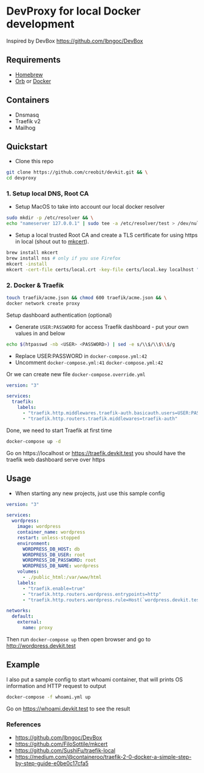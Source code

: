 # DevProxy for local Docker development

Inspired by DevBox https://github.com/lbngoc/DevBox

## Requirements

- [Homebrew](https://brew.sh/)
- [Orb](https://orbstack.dev/) or [Docker](https://docs.docker.com/docker-for-mac/install/)

## Containers

- Dnsmasq
- Traefik v2
- Mailhog

## Quickstart

- Clone this repo

```sh
git clone https://github.com/creobit/devkit.git && \
cd devproxy
```

### 1. Setup local DNS, Root CA

- Setup MacOS to take into account our local docker resolver

```sh
sudo mkdir -p /etc/resolver && \
echo "nameserver 127.0.0.1" | sudo tee -a /etc/resolver/test > /dev/null
```

- Setup a local trusted Root CA and create a TLS certificate for using https in local (shout out to [mkcert](https://github.com/FiloSottile/mkcert)).

```sh
brew install mkcert
brew install nss # only if you use Firefox
mkcert -install
mkcert -cert-file certs/local.crt -key-file certs/local.key localhost "*.localhost" 127.0.0.1 ::1 devkit.test "*.devkit.test"
```

### 2. Docker & Traefik

```sh
touch traefik/acme.json && chmod 600 traefik/acme.json && \
docker network create proxy
```

Setup dashboard authentication (optional)

- Generate `USER:PASSWORD` for access Traefik dashboard - put your own values in <USER> and <PASSWORD> below

```sh
echo $(htpasswd -nb <USER> <PASSWORD>) | sed -e s/\\$/\\$\\$/g
```

- Replace USER:PASSWORD in `docker-compose.yml:42`
- Uncomment `docker-compose.yml:41` `docker-compose.yml:42`

Or we can create new file `docker-compose.override.yml`

```yml
version: "3"

services:
  traefik:
    labels:
      - "traefik.http.middlewares.traefik-auth.basicauth.users=USER:PASSWORD"
      - "traefik.http.routers.traefik.middlewares=traefik-auth"
```

Done, we need to start Traefik at first time

```sh
docker-compose up -d
```

Go on https://localhost or https://traefik.devkit.test you should have the traefik web dashboard serve over https

## Usage

- When starting any new projects, just use this sample config

```yml
version: "3"

services:
  wordpress:
    image: wordpress
    container_name: wordpress
    restart: unless-stopped
    environment:
      WORDPRESS_DB_HOST: db
      WORDPRESS_DB_USER: root
      WORDPRESS_DB_PASSWORD: root
      WORDPRESS_DB_NAME: wordpress
    volumes:
      - ./public_html:/var/www/html
    labels:
      - "traefik.enable=true"
      - "traefik.http.routers.wordpress.entrypoints=http"
      - "traefik.http.routers.wordpress.rule=Host(`wordpress.devkit.test`)"

networks:
  default:
    external:
      name: proxy
```

Then run `docker-compose up` then open browser and go to http://wordpress.devkit.test

## Example

I also put a sample config to start whoami container, that will prints OS information and HTTP request to output

```sh
docker-compose -f whoami.yml up
```

Go on https://whoami.devkit.test to see the result

### References

- https://github.com/lbngoc/DevBox
- https://github.com/FiloSottile/mkcert
- https://github.com/SushiFu/traefik-local
- https://medium.com/@containeroo/traefik-2-0-docker-a-simple-step-by-step-guide-e0be0c17cfa5
